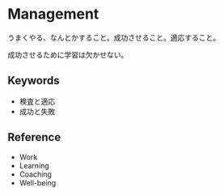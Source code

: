 # Management

うまくやる、なんとかすること。成功させること。適応すること。

成功させるために学習は欠かせない。

## Keywords

- 検査と適応
- 成功と失敗

## Reference

- Work
- Learning
- Coaching
- Well-being
